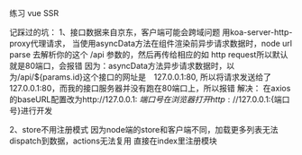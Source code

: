 练习 vue SSR

记踩过的坑：
1、接口数据来自京东，客户端可能会跨域问题
  用koa-server-http-proxy代理请求，
  当使用asyncData方法在组件渲染前异步请求数据时，node url parse 去解析你的这个 /api 参数的，然后再传给相应的如 http request所以默认就是80端口，会报错
  因为：asyncData方法异步请求数据时，以为/api/${params.id}这个接口的网址是　127.0.0.1:80, 所以将请求发送给了127.0.0.1:80，而我的接口服务器并没有跑在80端口上，所以报错
  解决：
  在axios的baseURL配置改为http://127.0.0.1: ${端口号}
  在浏览器打开http://127.0.0.1:${端口号}进行开发


2、store不用注册模式
  因为node端的store和客户端不同，加载更多列表无法dispatch到数据，actions无法复用
  直接在index里注册模块

